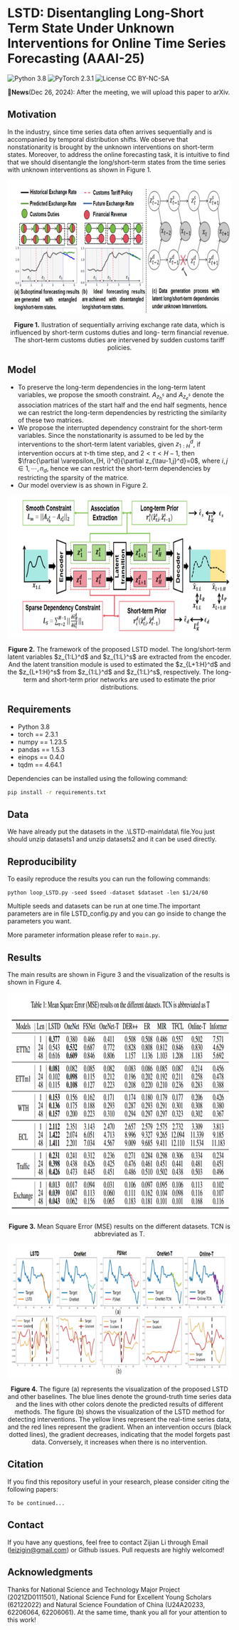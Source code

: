 # LSTD: Disentangling Long-Short Term State Under Unknown Interventions for Online Time Series Forecasting (AAAI-25)
![Python 3.8](https://img.shields.io/badge/python-3.8-green.svg?style=plastic)
![PyTorch 2.3.1](https://img.shields.io/badge/PyTorch%20-%23EE4C2C.svg?style=plastic)
![License CC BY-NC-SA](https://img.shields.io/badge/license-CC_BY--NC--SA--green.svg?style=plastic)

:triangular_flag_on_post:**News**(Dec 26, 2024): After the meeting, we will upload this paper to arXiv.

## Motivation
In the industry, since time series data often arrives sequentially and is accompanied by temporal distribution shifts. We observe that nonstationarity is brought by the unknown interventions on short-term states. Moreover, to address the online forecasting task, it is intuitive to find that we should disentangle the long/short-term states from the time series with unknown interventions as shown in Figure 1.
<p align="center">
<img src=".\LSTD-main\Image\intervention.png" height = "300" alt="" align=center />
<br><br>
<b>Figure 1.</b> llustration of sequentially arriving exchange rate data, which is influenced by short-term customs duties and long-
term financial revenue. The short-term customs duties are intervened by sudden customs tariff policies.
</p>

## Model
- To preserve the long-term dependencies in the long-term latent variables, we propose the smooth constraint. $A_{z_h^s}$ and $A_{z_e^s}$ denote the association matrices of the start half and the end half segments, hence we can restrict the long-term dependencies by restricting the similarity of these two matrices.
- We propose the interrupted dependency constraint for the short-term variables. Since the nonstationarity is assumed to be led by the interventions to the short-term latent variables, given $z_{1:H}^d$, if intervention occurs at $\tau$-th time step, and $2<\tau<H-1$, then $\frac{\partial \varepsilon_{H, i}^d}{\partial z_{\tau-1,j}^d}=0$, where $i,j \in { 1,\cdots,n_d}$, hence we can restrict the short-term dependencies by restricting the sparsity of the matrice.
- Our model overview is as shown in Figure 2.
<p align="center">
<img src=".\LSTD-main\Image\model.png" height = "320" alt="" align=center />
<br><br>
<b>Figure 2.</b> The framework of the proposed LSTD model. The long/short-term latent variables $z_{1:L}^d$ and $z_{1:L}^s$ are extracted from the encoder. And the latent transition module is used to estimated the $z_{L+1:H}^d$ and the $z_{L+1:H}^s$ from $z_{1:L}^d$ and $z_{1:L}^s$, respectively. The long-term and short-term prior networks are used to estimate the prior distributions.

## Requirements

- Python 3.8
- torch == 2.3.1
- numpy == 1.23.5
- pandas == 1.5.3
- einops == 0.4.0
- tqdm == 4.64.1

Dependencies can be installed using the following command:
```bash
pip install -r requirements.txt
```

## Data

We have already put the datasets in the .\LSTD-main\data\ file.You just should unzip datasets1 and unzip datasets2 and it can be used directly. 
## Reproducibility

To easily reproduce the results you can run the following commands:
```
python loop_LSTD.py -seed $seed -dataset $dataset -len $1/24/60
```
Multiple seeds and datasets can be run at one time.The important parameters are in file LSTD_config.py and you can go inside to change the parameters you want.

More parameter information please refer to `main.py`.


## <span id="resultslink">Results</span>

The main results are shown in Figure 3 and the visualization of the results is shown in Figure 4.

<p align="center">
<img src=".\LSTD-main\Image\results.png" height = "500" alt="" align=center />
<br><br>
<b>Figure 3.</b> Mean Square Error (MSE) results on the different datasets. TCN is abbreviated as T.
</p>

<p align="center">
<img src=".\LSTD-main\Image\pred.png" height = "300" alt="" align=center />
<br><br>
<b>Figure 4.</b> The  figure (a) represents the visualization of the proposed LSTD and other baselines. The blue lines denote the ground-truth time series data and the lines with other colors denote the predicted results of different methods. The figure (b) shows the visualization of the LSTD method for detecting interventions. The yellow lines represent the real-time series data, and the red lines represent the gradient. When an intervention occurs (black dotted lines), the gradient decreases, indicating that the model forgets past data. Conversely, it increases when there is no intervention.
</p>



## <span id="citelink">Citation</span>
If you find this repository useful in your research, please consider citing the following papers:

```
To be continued...
```

## Contact
If you have any questions, feel free to contact Zijian Li through Email (leizigin@gmail.com) or Github issues. Pull requests are highly welcomed!

## Acknowledgments
Thanks for National Science and Technology Major Project (2021ZD0111501), National Science Fund for Excellent Young Scholars (62122022) and Natural Science Foundation of China (U24A20233, 62206064, 62206061).
At the same time, thank you all for your attention to this work! 
